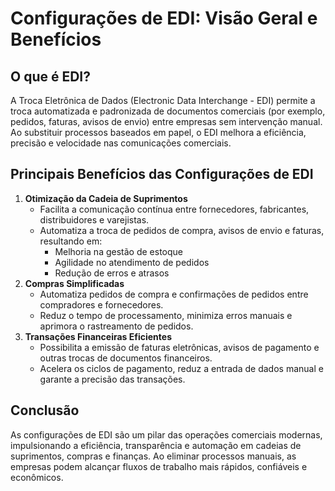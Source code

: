 # Configurações de EDI: Visão Geral e Benefícios

## **O que é EDI?**

A Troca Eletrônica de Dados (Electronic Data Interchange - EDI) permite a troca automatizada e padronizada de documentos comerciais (por exemplo, pedidos, faturas, avisos de envio) entre empresas sem intervenção manual. Ao substituir processos baseados em papel, o EDI melhora a eficiência, precisão e velocidade nas comunicações comerciais.

## **Principais Benefícios das Configurações de EDI**

1. **Otimização da Cadeia de Suprimentos**
   * Facilita a comunicação contínua entre fornecedores, fabricantes, distribuidores e varejistas.
   * Automatiza a troca de pedidos de compra, avisos de envio e faturas, resultando em:
     * Melhoria na gestão de estoque
     * Agilidade no atendimento de pedidos
     * Redução de erros e atrasos
2. **Compras Simplificadas**
   * Automatiza pedidos de compra e confirmações de pedidos entre compradores e fornecedores.
   * Reduz o tempo de processamento, minimiza erros manuais e aprimora o rastreamento de pedidos.
3. **Transações Financeiras Eficientes**
   * Possibilita a emissão de faturas eletrônicas, avisos de pagamento e outras trocas de documentos financeiros.
   * Acelera os ciclos de pagamento, reduz a entrada de dados manual e garante a precisão das transações.

## **Conclusão**

As configurações de EDI são um pilar das operações comerciais modernas, impulsionando a eficiência, transparência e automação em cadeias de suprimentos, compras e finanças. Ao eliminar processos manuais, as empresas podem alcançar fluxos de trabalho mais rápidos, confiáveis e econômicos.

